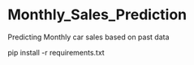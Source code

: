 # Monthly_Sales_Prediction
Predicting Monthly car sales based on past data

pip install -r requirements.txt
